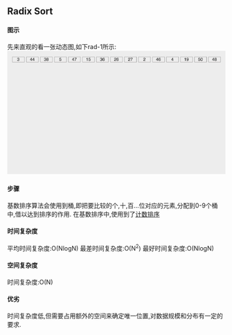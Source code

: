 ## Radix Sort
 
#### 图示
 先来直观的看一张动态图,如下rad-1所示:<br/>
  ![rad-1](/res/radix_sort_anim.gif)
#### 步骤
基数排序算法会使用到桶,即把要比较的个,十,百...位对应的元素,分配到0-9个桶中,借以达到排序的作用.
在基数排序中,使用到了[计数排序](http://xusx1024.com/2017/04/11/counting-sort/)<br/>
#### 时间复杂度
平均时间复杂度:O(NlogN)
最差时间复杂度:O(N<sup>2</sup>)
最好时间复杂度:O(NlogN)
#### 空间复杂度
时间复杂度:O(N)
#### 优劣
时间复杂度低,但需要占用额外的空间来确定唯一位置,对数据规模和分布有一定的要求.
 
 
 
 
 
 
 
 
 
 
 
 
 